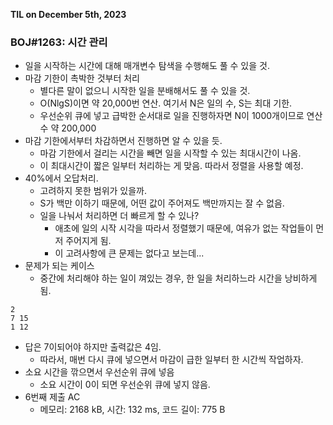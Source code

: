 **TIL on December 5th, 2023**

### BOJ#1263: 시간 관리
* 일을 시작하는 시간에 대해 매개변수 탐색을 수행해도 풀 수 있을 것.
* 마감 기한이 촉박한 것부터 처리
    - 별다른 말이 없으니 시작한 일을 분배해서도 풀 수 있을 것.
    - O(NlgS)이면 약 20,000번 연산. 여기서 N은 일의 수, S는 최대 기한.
    - 우선순위 큐에 넣고 급박한 순서대로 일을 진행하자면 N이 1000개이므로 연산 수 약 200,000
* 마감 기한에서부터 차감하면서 진행하면 알 수 있을 듯.
    - 마감 기한에서 걸리는 시간을 빼면 일을 시작할 수 있는 최대시간이 나옴.
    - 이 최대시간이 짧은 일부터 처리하는 게 맞음. 따라서 정렬을 사용할 예정.
* 40%에서 오답처리.
    - 고려하지 못한 범위가 있을까.
    - S가 백만 이하기 때문에, 어떤 값이 주어져도 백만까지는 잘 수 없음.
    - 일을 나눠서 처리하면 더 빠르게 할 수 있나?
        + 애초에 일의 시작 시각을 따라서 정렬했기 때문에, 여유가 없는 작업들이 먼저 주어지게 됨.
        + 이 고려사항에 큰 문제는 없다고 보는데...
* 문제가 되는 케이스
    - 중간에 처리해야 하는 일이 껴있는 경우, 한 일을 처리하느라 시간을 낭비하게 됨.

```
2
7 15
1 12
```

* 답은 7이되어야 하지만 출력값은 4임.
    - 따라서, 매번 다시 큐에 넣으면서 마감이 급한 일부터 한 시간씩 작업하자.
* 소요 시간을 깎으면서 우선순위 큐에 넣음
    - 소요 시간이 0이 되면 우선순위 큐에 넣지 않음.
* 6번째 제출 AC
    - 메모리: 2168 kB, 시간: 132 ms, 코드 길이: 775 B
